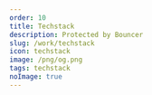 ```yaml
---
order: 10
title: Techstack
description: Protected by Bouncer
slug: /work/techstack
icon: techstack
image: /png/og.png
tags: techstack
noImage: true
---
```

